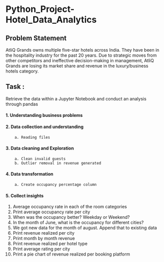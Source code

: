 # Python_Project-Hotel_Data_Analytics

## Problem Statement 

AtliQ Grands owns multiple five-star hotels across India. They have been in the hospitality industry for the past 20 years. Due to strategic moves from other competitors and ineffective decision-making in management, AtliQ Grands are losing its market share and revenue in the luxury/business hotels category.

## Task : 

Retrieve the data within a Jupyter Notebook and conduct an analysis through pandas 

#### 1. Understanding business problems 

#### 2. Data collection and understanding 
        a. Reading files 
        
#### 3. Data cleaning and Exploration 
        a. Clean invalid guests
        b. Outlier removal in revenue generated
  
#### 4. Data transformation 
        a. Create occupancy percentage column
  
#### 5. Collect insights 
  1. Average occupancy rate in each of the room categories
  2. Print average occupancy rate per city
  3. When was the occupancy better? Weekday or Weekend?
  4. In the month of June, what is the occupancy for different cities?
  5. We got new data for the month of august. Append that to existing data
  6. Print revenue realized per city
  7. Print month by month revenue
  8. Print revenue realized per hotel type
  9. Print average rating per city
  10. Print a pie chart of revenue realized per booking platform
